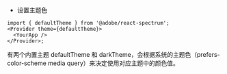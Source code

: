 - 设置主题色

```tsx
import { defaultTheme } from '@adobe/react-spectrum';
<Provider theme={defaultTheme}>
  <YourApp />
</Provider>;
```

有两个内置主题 defaultTheme 和 darkTheme，会根据系统的主题色（prefers-color-scheme media query）来决定使用对应主题中的颜色值。

